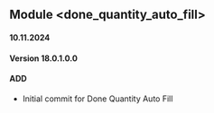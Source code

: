 ## Module <done_quantity_auto_fill>
#### 10.11.2024
#### Version 18.0.1.0.0
#### ADD
- Initial commit for Done Quantity Auto Fill
